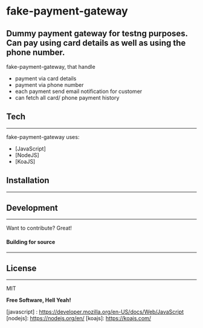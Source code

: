# fake-payment-gateway

## Dummy payment gateway for testng purposes. Can pay using card details as well as using the phone number.

fake-payment-gateway, that handle

- payment via card details
- payment via phone number
- each payment send email notification for customer
- can fetch all card/ phone payment history


## Tech

---

fake-payment-gateway uses:

- [JavaScript]
- [NodeJS]
- [KoaJS]

## Installation

---

## Development

---

Want to contribute? Great!

#### Building for source

---

## License

---

MIT

**Free Software, Hell Yeah!**

[javascript] : https://developer.mozilla.org/en-US/docs/Web/JavaScript
[nodejs]: https://nodejs.org/en/
[koajs]: https://koajs.com/
